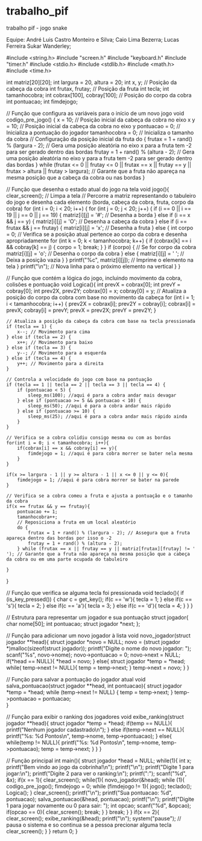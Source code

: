 # trabalho_pif
trabalho pif - jogo snake

Equipe:
André Luis Castro Monteiro e Silva;
Caio Lima Bezerra;
Lucas Ferreira Sukar Wanderley;



#include <string.h>
#include "screen.h"
#include "keyboard.h"
#include "timer.h"
#include <stdio.h>
#include <stdlib.h>
#include <math.h>
#include <time.h>

int matriz[20][20];
int largura = 20, altura = 20;
int x, y; // Posição da cabeça da cobra
int frutax, frutay; // Posição da fruta
int tecla;
int tamanhocobra;
int cobrax[100], cobray[100]; // Posição do corpo da cobra
int pontuacao;
int fimdejogo;

// Função que configura as variáveis para o início de um novo jogo
void codigo_pre_jogo() {
    x = 10; // Posição inicial da cabeça da cobra no eixo x
    y = 10; // Posição inicial da cabeça da cobra no eixo y
    pontuacao = 0; // Inicializa a pontuação do jogador
    tamanhocobra = 0; // Inicializa o tamanho da cobra
    // Configuração da posição inicial da fruta
    do {
        frutax = 1 + rand() % (largura - 2); // Gera uma posição aleatória no eixo x para a fruta tem -2 para ser gerado dentro das bordas
        frutay = 1 + rand() % (altura - 2); // Gera uma posição aleatória no eixo y para a fruta tem -2 para ser gerado dentro das bordas
    } while (frutax <= 0 || frutay <= 0 || frutax == x || frutay == y || frutax > altura || frutay > largura); // Garante que a fruta não apareça na mesma posição que a cabeça da cobra ou nas bordas
}

// Função que desenha o estado atual do jogo na tela
void jogo(){
    clear_screen(); // Limpa a tela
    // Percorre a matriz representando o tabuleiro do jogo e desenha cada elemento (borda, cabeça da cobra, fruta, corpo da cobra)
    for (int i = 0; i < 20; i++) {
        for (int j = 0; j < 20; j++) {
            if (i == 0 || i == 19 || j == 0 || j == 19) {
                matriz[i][j] = '#'; // Desenha a borda
            } else if (i == x && j == y) {
                matriz[i][j] = 'O'; // Desenha a cabeça da cobra
            } else if (i == frutax && j == frutay) {
                matriz[i][j] = 'x'; // Desenha a fruta
            } else {
                int corpo = 0;
                // Verifica se a posição atual pertence ao corpo da cobra e desenha apropriadamente
                for (int k = 0; k < tamanhocobra; k++) {
                    if (cobrax[k] == i && cobray[k] == j) {
                        corpo = 1;
                        break;
                    }
                }
                if (corpo) { // Se for corpo da cobra
                    matriz[i][j] = 'o'; // Desenha o corpo da cobra
                } 
                else {
                    matriz[i][j] = ' '; // Deixa a posição vazia
                }
            }
            printf("%c", matriz[i][j]); // Imprime o elemento na tela
        }
        printf("\n"); // Nova linha para o próximo elemento na vertical
    }
}

// Função que contém a lógica do jogo, incluindo movimento da cobra, colisões e pontuação
void Logica(){
    int prevX = cobrax[0];
    int prevY = cobray[0];
    int prev2X, prev2Y;
    cobrax[0] = x;
    cobray[0] = y;
    // Atualiza a posição do corpo da cobra com base no movimento da cabeça
    for (int i = 1; i < tamanhocobra; i++) {
        prev2X = cobrax[i];
        prev2Y = cobray[i];
        cobrax[i] = prevX;
        cobray[i] = prevY;
        prevX = prev2X;
        prevY = prev2Y;
    }

    // Atualiza a posição da cabeça da cobra com base na tecla pressionada
    if (tecla == 1) {
        x--; // Movimento para cima
    } else if (tecla == 2) {
        x++; // Movimento para baixo
    } else if (tecla == 3) {
        y--; // Movimento para a esquerda
    } else if (tecla == 4) {
        y++; // Movimento para a direita
    }
    
    // Controla a velocidade do jogo com base na pontuação
    if (tecla == 1 || tecla == 2 || tecla == 3 || tecla == 4) {
        if (pontuacao < 5) {
            sleep_ms(100); //aqui é para a cobra andar mais devagar
        } else if (pontuacao >= 5 && pontuacao < 10) {
            sleep_ms(50); //aqui é para a cobra andar mais rápido
        } else if (pontuacao >= 10) {
            sleep_ms(25); //aqui é para a cobra andar mais rápido ainda    
        }
    }

    // Verifica se a cobra colidiu consigo mesma ou com as bordas
    for(int i = 0; i < tamanhocobra; i++){
        if(cobrax[i] == x && cobray[i] == y){
            fimdejogo = 1; //aqui é para cobra morrer se bater nela mesma
        }
    }

    if(x >= largura - 1 || y >= altura - 1 || x <= 0 || y <= 0){
        fimdejogo = 1; //aqui é para cobra morrer se bater na parede
    }

    // Verifica se a cobra comeu a fruta e ajusta a pontuação e o tamanho da cobra
    if(x == frutax && y == frutay){
        pontuacao += 1;
        tamanhocobra++;
        // Reposiciona a fruta em um local aleatório
        do {
            frutax = 1 + rand() % (largura - 2); // Assegura que a fruta apareça dentro das bordas por isso o -2
            frutay = 1 + rand() % (altura - 2); 
        } while (frutax == x || frutay == y || matriz[frutax][frutay] != ' '); // Garante que a fruta não apareça na mesma posição que a cabeça da cobra ou em uma parte ocupada do tabuleiro

    }
}

// Função que verifica se alguma tecla foi pressionada
void teclado(){
    if (is_key_pressed()) {
        char c = get_key();
        if(c == 'w'){
            tecla = 1;
        } else if(c == 's'){
            tecla = 2;
        } else if(c == 'a'){
            tecla = 3;
        } else if(c == 'd'){
            tecla = 4;
        }
    }
}

// Estrutura para representar um jogador e sua pontuação
struct jogador{
    char nome[50];
    int pontuacao;
    struct jogador *next;
};

// Função para adicionar um novo jogador à lista
void novo_jogador(struct jogador **head){
    struct jogador *novo = NULL;
    novo = (struct jogador *)malloc(sizeof(struct jogador));
    printf("Digite o nome do novo jogador: ");
    scanf("%s", novo->nome);
    novo->pontuacao = 0;
    novo->next = NULL;
    if(*head == NULL){
        *head = novo;
    } else{
        struct jogador *temp = *head;
        while( temp->next != NULL){
            temp = temp->next;
        }
        temp->next = novo;
    }
}

// Função para salvar a pontuação do jogador atual
void salva_pontuacao(struct jogador **head, int pontuacao){
    struct jogador *temp = *head;
    while (temp->next != NULL) {
        temp = temp->next;
    }
    temp->pontuacao = pontuacao;    
}

// Função para exibir o ranking dos jogadores
void exibe_ranking(struct jogador **head){
    struct jogador *temp = *head;
    if(temp == NULL){
        printf("Nenhum jogador cadastrado\n");
    } 
    else if(temp->next == NULL){
        printf("%s: %d Pontos\n", temp->nome, temp->pontuacao);
    } 
    else{
        while(temp != NULL){
            printf("%s: %d Pontos\n", temp->nome, temp->pontuacao);
            temp = temp->next;
        }
    }
}

// Função principal
int main(){
    struct jogador *head = NULL;
    while(1){
        int x;
        printf("Bem vindo ao jogo da cobrinha!\n");
        printf("\n");
        printf("Digite 1 para jogar:\n");
        printf("Digite 2 para ver o ranking:\n");
        printf(":");
        scanf("%d", &x);
        if(x == 1){
            clear_screen();
            while(1){
                novo_jogador(&head);
                while (1){
                    codigo_pre_jogo();
                    fimdejogo = 0;
                    while (fimdejogo != 1){
                        jogo(); 
                        teclado();
                        Logica();
                    }
                    clear_screen();
                    printf("\n");
                    printf("Sua pontuacao: %d", pontuacao);
                    salva_pontuacao(&head, pontuacao);
                    printf("\n");
                    printf("Digite 1 para jogar novamente ou 0 para sair: ");
                    int opcao;
                    scanf("%d", &opcao);
                    if(opcao == 0){
                        clear_screen();
                        break;
                    }
                }
            break;
            }
        }
        if(x == 2){
            clear_screen();
            exibe_ranking(&head);
            printf("\n");
            system("pause"); // pausa o sistema e so continua se a pessoa precionar alguma tecla
            clear_screen();
        }
    }
    return 0;
}
